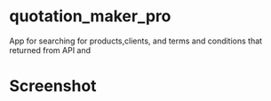 # quotation_maker_pro

App for searching for products,clients, and terms and conditions that returned from API and

# Screenshot

